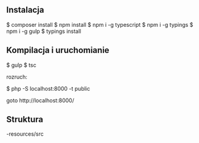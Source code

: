 ## Instalacja

$ composer install
$ npm install
$ npm i -g typescript
$ npm i -g typings
$ npm i -g gulp
$ typings install

## Kompilacja i uruchomianie

 $ gulp
 $ tsc 
 
rozruch:
 
 $ php -S localhost:8000 -t public

goto http://localhost:8000/ 

## Struktura
 -resources/src